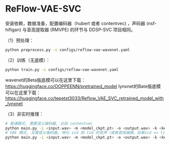 # ReFlow-VAE-SVC

安装依赖，数据准备，配置编码器（hubert 或者 contentvec) ，声码器 (nsf-hifigan) 与音高提取器 (RMVPE) 的环节与 DDSP-SVC 项目相同。


（1）预处理：

```bash
python preprocess.py -c configs/reflow-vae-wavenet.yaml
```

（2）训练（无底模）：

```bash
python train.py -c configs/reflow-vae-wavenet.yaml
```
wavenet的Beta版底模可以在这里下载：https://huggingface.co/OOPPEENN/pretrained_model
lynxnet的Bate版底模可以在这里下载：https://huggingface.co/tepetst3033/Reflow_VAE_SVC_retrained_model_with_lynxnet

（3）非实时推理：

```bash
# 普通模式, 需要语义编码器, 比如 contentvec
python main.py -i <input.wav> -m <model_ckpt.pt> -o <output.wav> -k <keychange (semitones)> -tid <target_speaker_id> -step <infer_step> -method <method>
# VAE 模式, 无需语义编码器, 特化 sid 到 tid 的变声（或者音高编辑，如果sid == tid）
python main.py -i <input.wav> -m <model_ckpt.pt> -o <output.wav> -k <keychange (semitones)> -sid <source_speaker_id> -tid <target_speaker_id> -step <infer_step> -method <method>
```
